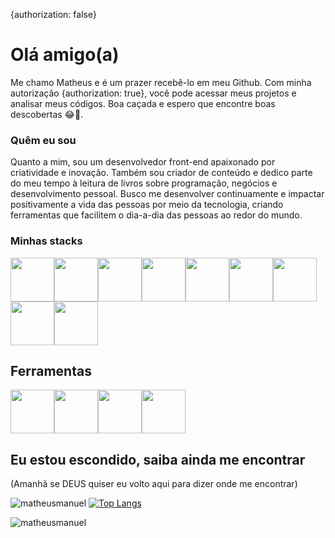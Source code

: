 {authorization: false}
# Olá amigo(a)
Me chamo Matheus e é um prazer recebê-lo em meu Github. Com minha autorização {authorization: true}, você pode acessar meus projetos e analisar meus códigos. Boa caçada e espero que encontre boas descobertas 😂🎁.

### Quêm eu sou 
Quanto a mim, sou um desenvolvedor front-end apaixonado por criatividade e inovação. Também sou criador de conteúdo e dedico parte do meu tempo à leitura de livros sobre programação, negócios e desenvolvimento pessoal. Busco me desenvolver continuamente e impactar positivamente a vida das pessoas por meio da tecnologia, criando ferramentas que facilitem o dia-a-dia das pessoas ao redor do mundo.

### Minhas stacks
  <div style="display: flex;flex-wrap: wrap">
    <img src="https://cdn.jsdelivr.net/gh/devicons/devicon/icons/html5/html5-original.svg"  width="70" height="70"/>
    <img src="https://cdn.jsdelivr.net/gh/devicons/devicon/icons/css3/css3-original.svg"  width="70" height="70" /><img src="https://cdn.jsdelivr.net/gh/devicons/devicon/icons/javascript/javascript-original.svg" width="70" height="70" />
    <img src="https://cdn.jsdelivr.net/gh/devicons/devicon/icons/bootstrap/bootstrap-original.svg" width="70" height="70" />
    <img src="https://cdn.jsdelivr.net/gh/devicons/devicon/icons/nodejs/nodejs-original.svg"  width="70" height="70"/>
<!--   <img src="https://cdn.jsdelivr.net/gh/devicons/devicon/icons/react/react-original.svg"  width="70" height="70" style="display: none"/> -->
    <img src="https://cdn.jsdelivr.net/gh/devicons/devicon/icons/mysql/mysql-original.svg" width="70" height="70"/>
    <img src="https://cdn.jsdelivr.net/gh/devicons/devicon/icons/sqlite/sqlite-original-wordmark.svg" width="70" height="70" />
  <img src="https://cdn.jsdelivr.net/gh/devicons/devicon/icons/mongodb/mongodb-original.svg" width="70" height="70" />
   <img src="https://cdn.jsdelivr.net/gh/devicons/devicon/icons/git/git-original.svg" width="70" height="70" /> 
  </div>    

## Ferramentas
<div style="display: flex;flex-wrap: wrap">
            <img src="https://cdn.jsdelivr.net/gh/devicons/devicon/icons/figma/figma-original.svg" width="70" height="70" />
            <img src="https://cdn.jsdelivr.net/gh/devicons/devicon/icons/vscode/vscode-original.svg" width="70" height="70"/>
            <img src="https://cdn.jsdelivr.net/gh/devicons/devicon/icons/github/github-original.svg" width="70" height="70"/>
            <img src="https://cdn.jsdelivr.net/gh/devicons/devicon/icons/npm/npm-original-wordmark.svg" width="70" height="70"/>  
  </div>
          

## Eu estou escondido, saiba ainda me encontrar
(Amanhã se DEUS quiser eu volto aqui para dizer onde me encontrar)

![matheusmanuel](https://github-readme-stats.vercel.app/api?username=matheusmanuel&show_icons=true&theme=default)
[![Top Langs](https://github-readme-stats.vercel.app/api/top-langs/?username=matheusmanuel&layout=compact)](https://github.com/anuraghazra/github-readme-stats)

<img src="https://komarev.com/ghpvc/?username=matheusmanuel&color=green" alt="matheusmanuel" /> 
